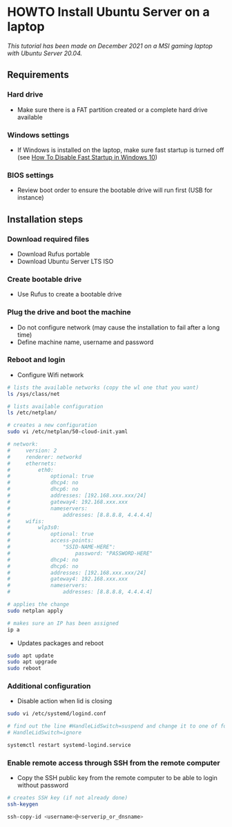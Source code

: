 # HOWTO Install Ubuntu Server on a laptop

_This tutorial has been made on December 2021 on a MSI gaming laptop with Ubuntu Server 20.04._

## Requirements

### Hard drive

* Make sure there is a FAT partition created or a complete hard drive available

### Windows settings

* If Windows is installed on the laptop, make sure fast startup is turned off (see [How To Disable Fast Startup in Windows 10](https://help.uaudio.com/hc/en-us/articles/213195423-How-To-Disable-Fast-Startup-in-Windows-10))

### BIOS settings

* Review boot order to ensure the bootable drive will run first (USB for instance)

## Installation steps

### Download required files

* Download Rufus portable
* Download Ubuntu Server LTS ISO

### Create bootable drive

* Use Rufus to create a bootable drive

### Plug the drive and boot the machine

* Do not configure network (may cause the installation to fail after a long time)
* Define machine name, username and password

### Reboot and login

* Configure Wifi network

```bash
# lists the available networks (copy the wl one that you want)
ls /sys/class/net

# lists available configuration
ls /etc/netplan/

# creates a new configuration
sudo vi /etc/netplan/50-cloud-init.yaml

# network:
#     version: 2
#     renderer: networkd
#     ethernets:
#         eth0:
#             optional: true
#             dhcp4: no
#             dhcp6: no
#             addresses: [192.168.xxx.xxx/24]
#             gateway4: 192.168.xxx.xxx
#             nameservers:
#                 addresses: [8.8.8.8, 4.4.4.4]
#     wifis:
#         wlp3s0:
#             optional: true
#             access-points:
#                 "SSID-NAME-HERE":
#                     password: "PASSWORD-HERE"
#             dhcp4: no
#             dhcp6: no
#             addresses: [192.168.xxx.xxx/24]
#             gateway4: 192.168.xxx.xxx
#             nameservers:
#                 addresses: [8.8.8.8, 4.4.4.4]

# applies the change
sudo netplan apply

# makes sure an IP has been assigned
ip a
```

* Updates packages and reboot

```bash
sudo apt update
sudo apt upgrade
sudo reboot
```

### Additional configuration

* Disable action when lid is closing

```bash
sudo vi /etc/systemd/logind.conf

# find out the line #HandleLidSwitch=suspend and change it to one of following
# HandleLidSwitch=ignore

systemctl restart systemd-logind.service
```

### Enable remote access through SSH from the remote computer

* Copy the SSH public key from the remote computer to be able to login without password

```bash
# creates SSH key (if not already done)
ssh-keygen

ssh-copy-id <username>@<serverip_or_dnsname>
```
